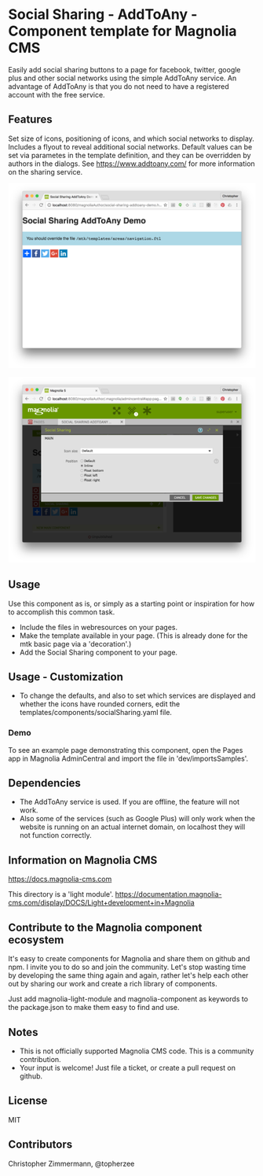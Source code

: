 # Social Sharing - AddToAny - Component template for Magnolia CMS #

Easily add social sharing buttons to a page for facebook, twitter, google plus and other social networks using the simple AddToAny service.
An advantage of AddToAny is that you do not need to have a registered account with the free service.


## Features ##
Set size of icons, positioning of icons, and which social networks to display.
Includes a flyout to reveal additional social networks.
Default values can be set via parametes in the template definition, and they can be overridden by authors in the dialogs.
See https://www.addtoany.com/ for more information on the sharing service.

![Demo page with component](README-social-sharing.png)

![Dialog for editing in AdminCentral](README-social-sharing-dialog.png)

## Usage ##
Use this component as is, or simply as a starting point or inspiration for how to accomplish this common task.

* Include the files in webresources on your pages.
* Make the template available in your page. (This is already done for the mtk basic page via a 'decoration'.)
* Add the Social Sharing component to your page.

## Usage - Customization ##
* To change the defaults, and also to set which services are displayed and whether the icons have rounded corners, edit the templates/components/socialSharing.yaml file.

### Demo ###
To see an example page demonstrating this component, open the Pages app in Magnolia AdminCentral and import the file in 'dev/importsSamples'.

## Dependencies ##
* The AddToAny service is used. If you are offline, the feature will not work.
* Also some of the services (such as Google Plus) will only work when the website is running on an actual internet domain, on localhost they will not function correctly.

## Information on Magnolia CMS
https://docs.magnolia-cms.com

This directory is a 'light module'.
https://documentation.magnolia-cms.com/display/DOCS/Light+development+in+Magnolia

## Contribute to the Magnolia component ecosystem
It's easy to create components for Magnolia and share them on github and npm. I invite you to do so and join the community. Let's stop wasting time by developing the same thing again and again, rather let's help each other out by sharing our work and create a rich library of components.

Just add magnolia-light-module and magnolia-component as keywords to the package.json to make them easy to find and use.

## Notes
* This is not officially supported Magnolia CMS code. This is a community contribution.
* Your input is welcome! Just file a ticket, or create a pull request on github.

## License

MIT

## Contributors

Christopher Zimmermann, @topherzee
